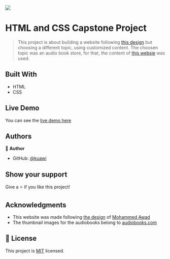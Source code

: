 ![](https://img.shields.io/badge/Microverse-blueviolet)

# HTML and CSS Capstone Project

> This project is about building a website following [this design](https://www.behance.net/gallery/24796463/ZATTIX) but choosing a different topic, using customized content.
The choosen topic was an audio book store, for that, the content of [this websie](https://www.audiobooks.com/) was used. 

## Built With

- HTML
- CSS

## Live Demo

You can see the [live demo here](https://kuawi.github.io/HTML-CSS-Capstone-Project/)

## Authors

👤 **Author**

- GitHub: [@kuawi](https://github.com/kuawi)


## Show your support

Give a ⭐️ if you like this project!

## Acknowledgments

- This website was made following [the design](https://www.behance.net/gallery/24796463/ZATTIX) of [Mohammed Awad](https://www.behance.net/M_Awad)
- The thumbnail images for the audiobooks belong to [audiobooks.com](https://www.audiobooks.com/)

## 📝 License

This project is [MIT](LICENSE.txt) licensed.
